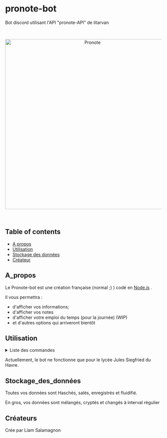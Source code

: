 # pronote-bot
Bot discord utilisant l'API "pronote-API" de litarvan

<div align="center">
  <br />
  <p>
    <img src="https://upload.wikimedia.org/wikipedia/commons/d/d4/Logo-pronote.png" width="546" alt="Pronote" />
  </p>
  <br />
  <p>
  </p>
  <p>
  </p>
</div>

## Table of contents

- [A propos](#A_propos)
- [Utilisation](#Utilisation)
- [Stockage des données](#Stockage_des_données)
- [Créateur](#Créateurs)

## A_propos

Le Pronote-bot est une création française (normal ;) ) codé en [Node.js](https://nodejs.org) .

Il vous permettra :
- d'afficher vos informations;
- d'afficher vos notes
- d'afficher votre emploi du temps (pour la journée) (WIP)
- et d'autres options qui arriveront bientôt

## Utilisation

<details>
  <summary>Liste des commandes</summary> 
    
    - ?aide : Affiche la liste des commandes
    - ?edt : Affiche votre emploi du temps de la journée
    - ?info : affiche les informations quelconques sur votre compte ENT
    - ?notes : Affiche vos moyennes
    - ?register : Vous permet de vous enregistrer
    - ?work : Vous permet d'afficher l'ensemble de vos devoirs pour les 7 jours à suivre
    
</details>


Actuellement, le bot ne fonctionne que pour le lycée Jules Siegfried du Havre.

## Stockage_des_données

Toutes vos données sont Haschés, salés, enregistrés et fluidifié.

En gros, vos données sont mélangés, cryptés et changés à interval régulier

## Créateurs

Crée par Liam Salamagnon
